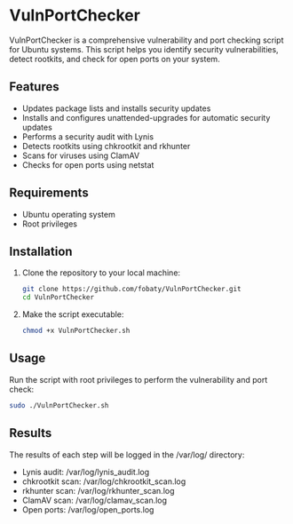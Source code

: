 # VulnPortChecker

VulnPortChecker is a comprehensive vulnerability and port checking script for Ubuntu systems. This script helps you identify security vulnerabilities, detect rootkits, and check for open ports on your system.

## Features

- Updates package lists and installs security updates
- Installs and configures unattended-upgrades for automatic security updates
- Performs a security audit with Lynis
- Detects rootkits using chkrootkit and rkhunter
- Scans for viruses using ClamAV
- Checks for open ports using netstat

## Requirements

- Ubuntu operating system
- Root privileges

## Installation

1. Clone the repository to your local machine:

    ```bash
    git clone https://github.com/fobaty/VulnPortChecker.git
    cd VulnPortChecker
    ```

2. Make the script executable:

    ```bash
    chmod +x VulnPortChecker.sh
    ```

## Usage


Run the script with root privileges to perform the vulnerability and port check:

```bash
sudo ./VulnPortChecker.sh
 ```
## Results
The results of each step will be logged in the /var/log/ directory:

- Lynis audit: /var/log/lynis_audit.log
- chkrootkit scan: /var/log/chkrootkit_scan.log
- rkhunter scan: /var/log/rkhunter_scan.log
- ClamAV scan: /var/log/clamav_scan.log
- Open ports: /var/log/open_ports.log






